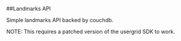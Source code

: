 ##Landmarks API

Simple landmarks API backed by couchdb.

NOTE: This requires a patched version of the usergrid SDK to work.